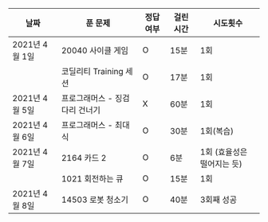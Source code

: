 |날짜|푼 문제|정답여부|걸린 시간|시도횟수|
|----|----|----|----|----|
|2021년 4월 1일 |20040 사이클 게임|O|15분|1회|
| |코딜리티 Training 세션|O|17분|1회|
|2021년 4월 5일|프로그래머스 - 징검다리 건너기|X|60분|1회
|2021년 4월 6일|프로그래머스 - 최대 식|O|30분|1회(복습)
|2021년 4월 7일| 2164 카드 2|O|6분|1회 (효율성은 떨어지는 듯)|
| |1021 회전하는 큐|O|15분|1회|
|2021년 4월 8일| 14503 로봇 청소기| O | 40분| 3회째 성공



 
